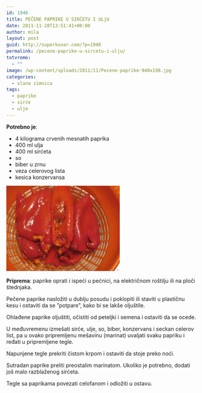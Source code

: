 ```yaml
---
id: 1946
title: PEČENE PAPRIKE U SIRĆETU I ULjU
date: 2011-11-28T13:51:41+00:00
author: mila
layout: post
guid: http://superkuvar.com/?p=1946
permalink: /pecene-paprike-u-sircetu-i-ulju/
totvreme:
  - ""
image: /wp-content/uploads/2011/11/Pecene-paprike-940x198.jpg
categories:
  - slana zimnica
tags:
  - paprike
  - sirće
  - ulje
---
```

**Potrebno je**:

  * 4 kilograma crvenih mesnatih paprika
  * 400 ml ulja
  * 400 ml sirćeta
  * so
  * biber u zrnu
  * veza celerovog lista
  * kesica konzervansa

<img class="alignnone size-medium wp-image-4161" title="Pecene paprike" src="/wp-content/uploads/2011/11/Pecene-paprike-300x225.jpg" alt="" width="300" height="225" /> 

**Priprema**: paprike oprati i ispeći u pećnici, na električnom roštilju ili na ploči štednjaka.

Pečene paprike nasložiti u dublju posudu i poklopiti ili staviti u plastičnu kesu i ostaviti da se &#8221;potpare&#8221;, kako bi se lakše oljuštile.

Ohlađene paprike oljuštiti, očistiti od peteljki i semena i ostaviti da se ocede.

U međuvremenu izmešati sirće, ulje, so, biber, konzervans i seckan celerov list, pa u ovako pripremljenu mešavinu (marinat) uvaljati svaku papriku i ređati u pripremljene tegle.

Napunjene tegle prekriti čistom krpom i ostaviti da stoje preko noći.

Sutradan paprike preliti preostalim marinatom. Ukoliko je potrebno, dodati još malo razblaženog sirćeta.

Tegle sa paprikama povezati celofanom i odložiti u ostavu.